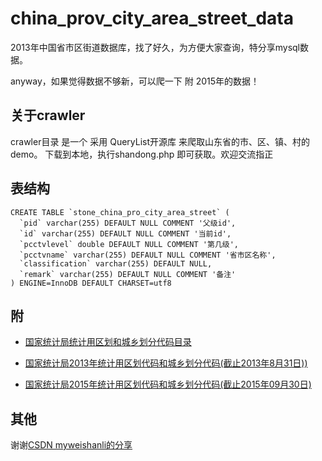 # china_prov_city_area_street_data
2013年中国省市区街道数据库，找了好久，为方便大家查询，特分享mysql数据。

anyway，如果觉得数据不够新，可以爬一下 附 2015年的数据！

## 关于crawler

crawler目录 是一个 采用 QueryList开源库 来爬取山东省的市、区、镇、村的demo。 下载到本地，执行shandong.php 即可获取。欢迎交流指正

## 表结构
```
CREATE TABLE `stone_china_pro_city_area_street` (
  `pid` varchar(255) DEFAULT NULL COMMENT '父级id',
  `id` varchar(255) DEFAULT NULL COMMENT '当前id',
  `pcctvlevel` double DEFAULT NULL COMMENT '第几级',
  `pcctvname` varchar(255) DEFAULT NULL COMMENT '省市区名称',
  `classification` varchar(255) DEFAULT NULL,
  `remark` varchar(255) DEFAULT NULL COMMENT '备注'
) ENGINE=InnoDB DEFAULT CHARSET=utf8
```

## 附

+ [国家统计局统计用区划和城乡划分代码目录](http://www.stats.gov.cn/tjsj/tjbz/tjyqhdmhcxhfdm/)

+ [国家统计局2013年统计用区划代码和城乡划分代码(截止2013年8月31日))](http://www.stats.gov.cn/tjsj/tjbz/tjyqhdmhcxhfdm/2013/index.html)

+ [国家统计局2015年统计用区划代码和城乡划分代码(截止2015年09月30日)](http://www.stats.gov.cn/tjsj/tjbz/tjyqhdmhcxhfdm/2015/index.html)


## 其他

谢谢[CSDN myweishanli的分享](http://blog.csdn.net/myweishanli/article/details/38707247)
